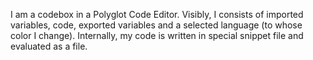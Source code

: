 I am a codebox in a Polyglot Code Editor.
Visibly, I consists of imported variables, code, exported variables and a selected language (to whose color I change).
Internally, my code is written in special snippet file and evaluated as a file.